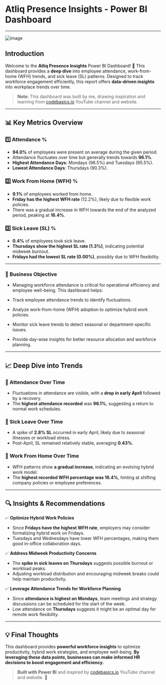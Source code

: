 # Atliq Presence Insights - Power BI Dashboard
---
![image](https://github.com/user-attachments/assets/04b9fc69-5137-4d7b-a590-a28625244b66)


## Introduction
Welcome to the **Atliq Presence Insights** Power BI Dashboard! 🚀 This dashboard provides a **deep dive** into employee attendance, work-from-home (WFH) trends, and sick leave (SL) patterns. Designed to track workforce engagement efficiently, this report offers **data-driven insights** into workplace trends over time. 

> **Note**: This dashboard was built by me, drawing inspiration and learning from [codebasics.io](https://codebasics.io) YouTube channel and website. 

---

## 📊 Key Metrics Overview

### 1️⃣ **Attendance %**  
   - **94.0%** of employees were present on average during the given period.
   - Attendance fluctuates over time but generally trends towards **96.1%**.
   - **Highest Attendance Days**: Mondays (96.5%) and Tuesdays (95.5%).
   - **Lowest Attendance Days**: Thursdays (90.3%).

### 2️⃣ **Work From Home (WFH) %**  
   - **9.1%** of employees worked from home.
   - **Friday has the highest WFH rate** (12.2%), likely due to flexible work policies.
   - There was a gradual increase in WFH towards the end of the analyzed period, peaking at **16.4%**.

### 3️⃣ **Sick Leave (SL) %**  
   - **0.4%** of employees took sick leave.
   - **Thursdays show the highest SL rate (1.3%)**, indicating potential midweek burnout.
   - **Fridays had the lowest SL rate (0.00%)**, possibly due to WFH flexibility.

---
### 🎯 Business Objective

  - Managing workforce attendance is critical for operational efficiency and employee well-being. This dashboard helps:

  - Track employee attendance trends to identify fluctuations.

  - Analyze work-from-home (WFH) adoption to optimize hybrid work policies.

  - Monitor sick leave trends to detect seasonal or department-specific issues.

  - Provide day-wise insights for better resource allocation and workforce planning.
---

## 📈 Deep Dive into Trends

### 🔹 Attendance Over Time
   - Fluctuations in attendance are visible, with a **drop in early April** followed by a recovery.
   - The **highest attendance recorded** was **96.1%**, suggesting a return to normal work schedules.

### 🔹 Sick Leave Over Time
   - A spike of **2.8% SL** occurred in early April, likely due to seasonal illnesses or workload stress.
   - Post-April, SL remained relatively stable, averaging **0.43%**.

### 🔹 Work From Home Over Time
   - WFH patterns show **a gradual increase**, indicating an evolving hybrid work model.
   - The **highest recorded WFH percentage was 16.4%**, hinting at shifting company policies or employee preferences.

---

## 🔍 Insights & Recommendations

✅ **Optimize Hybrid Work Policies**
   - Since **Fridays have the highest WFH rate**, employers may consider formalizing hybrid work on Fridays.
   - Tuesdays and Wednesdays have lower WFH percentages, making them good in-office collaboration days.

✅ **Address Midweek Productivity Concerns**
   - The **spike in sick leaves on Thursdays** suggests possible burnout or workload peaks.
   - Adjusting workload distribution and encouraging midweek breaks could help maintain productivity.

✅ **Leverage Attendance Trends for Workforce Planning**
   - Since **attendance is highest on Mondays**, team meetings and strategy discussions can be scheduled for the start of the week.
   - Low attendance on **Thursdays** suggests it might be an optimal day for remote work flexibility.

---

## 💡 Final Thoughts
This dashboard provides **powerful workforce insights** to optimize productivity, hybrid work strategies, and employee well-being. **By leveraging these data points, businesses can make informed HR decisions to boost engagement and efficiency.**

> **Built with Power BI** and inspired by [codebasics.io](https://codebasics.io) YouTube channel and website. 🎯

